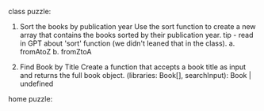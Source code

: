 class puzzle:

1. Sort the books by publication year
Use the sort function to create a new array that contains the books sorted by their publication year.
tip - read in GPT about 'sort' function (we didn't leaned that in the class).
a. fromAtoZ
b. fromZtoA

2. Find Book by Title
Create a function that accepts a book title as input and returns the full book object.
(libraries: Book[], searchInput): Book | undefined


home puzzle:

